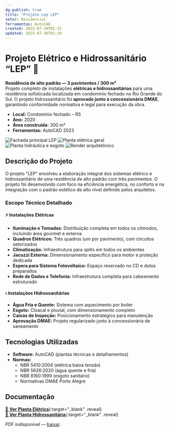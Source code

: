 ```yaml
---
dg-publish: true
title: "Projeto Lep LEP"
setor: Residencial
ferramentas: AutoCAD
created: 2025-07-30T01:31
updated: 2025-07-30T03:19
---
```


# Projeto Elétrico e Hidrossanitário “LEP” 🏡

**Residência de alto padrão — 3 pavimentos / 300 m²**  
Projeto completo de instalações **elétricas e hidrossanitárias** para uma residência sofisticada localizada em condomínio fechado no Rio Grande do Sul. O projeto hidrossanitário foi **aprovado junto à concessionária DMAE**, garantindo conformidade normativa e legal para execução da obra.

- **Local:** Condomínio fechado – RS  
- **Ano:** 2020  
- **Área construída:** 300 m²  
- **Ferramentas:** AutoCAD 2023  

<div class="project-gallery reveal">
  <img src="/assets/imagens/capa_thumb.jpg_lep.jpg" alt="Fachada principal LEP" class="gallery-thumb" loading="lazy">
  <img src="/assets/imagens/planta_eletrica_thumb.jpg_lep.jpg" alt="Planta elétrica geral" class="gallery-thumb" loading="lazy">
  <img src="/assets/imagens/planta_hidrosanitaria_thumb.jpg_lep.jpg" alt="Planta hidráulica e esgoto" class="gallery-thumb" loading="lazy">
  <img src="/assets/imagens/render_thumb.jpg_lep.jpg" alt="Render arquitetônico" class="gallery-thumb" loading="lazy">
</div>

## Descrição do Projeto

O projeto “LEP” envolveu a elaboração integral dos sistemas elétrico e hidrossanitário de uma residência de alto padrão com três pavimentos. O projeto foi desenvolvido com foco na eficiência energética, no conforto e na integração com o padrão estético de alto nível definido pelos arquitetos.

### Escopo Técnico Detalhado

#### ⚡ Instalações Elétricas
- **Iluminação e Tomadas:** Distribuição completa em todos os cômodos, incluindo área gourmet e externa
- **Quadros Elétricos:** Três quadros (um por pavimento), com circuitos setorizados
- **Climatização:** Infraestrutura para splits em todos os ambientes
- **Jacuzzi Externa:** Dimensionamento específico para motor e proteção dedicada
- **Espera para Sistema Fotovoltaico:** Espaço reservado no CD e dutos preparados
- **Rede de Dados e Telefonia:** Infraestrutura completa para cabeamento estruturado

#### 💧 Instalações Hidrossanitárias
- **Água Fria e Quente:** Sistema com aquecimento por boiler
- **Esgoto:** Cloacal e pluvial, com dimensionamento completo
- **Caixas de Inspeção:** Posicionamento estratégico para manutenção
- **Aprovação DMAE:** Projeto regularizado junto à concessionária de saneamento


## Tecnologias Utilizadas

- **Software:** AutoCAD (plantas técnicas e detalhamentos)
- **Normas:**  
  - NBR 5410:2004 (elétrica baixa tensão)  
  - NBR 5626:2020 (água quente e fria)  
  - NBR 8160:1999 (esgoto sanitário)   
  - Normativas DMAE Porto Alegre


## Documentação

[📄 **Ver Planta Elétrica**](/assets/pdfs/projeto-lep_eletrica.pdf_lep.pdf){:target="_blank" .reveal}  
[📄 **Ver Planta Hidrossanitária**](/assets/pdfs/projeto-lep_hidrosanitaria.pdf_lep.pdf){:target="_blank" .reveal}

<div class="pdf-container reveal">
  <object data="/assets/pdfs/projeto-lep_eletrica.pdf#toolbar=0"
          type="application/pdf" width="100%" height="500">
    <p>PDF indisponível — <a href="/assets/pdfs/projeto-lep_eletrica.pdf" target="_blank">baixar</a>.</p>
  </object>
</div>
